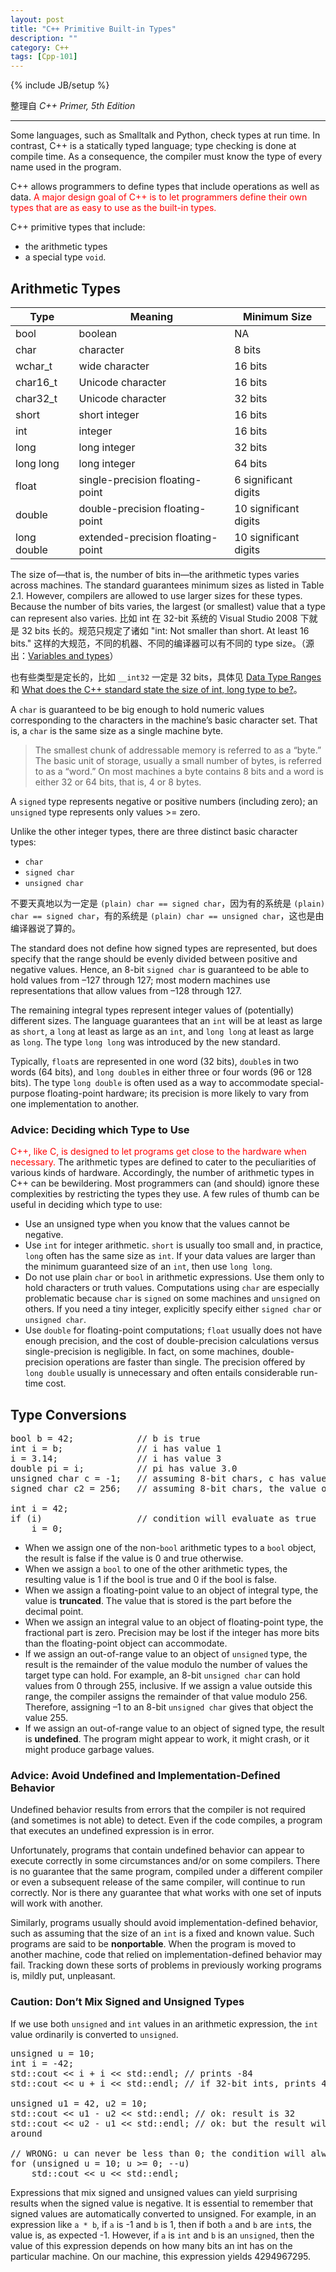 ```yaml
---
layout: post
title: "C++ Primitive Built-in Types"
description: ""
category: C++
tags: [Cpp-101]
---
```

{% include JB/setup %}

整理自 _C++ Primer, 5th Edition_

-----

Some languages, such as Smalltalk and Python, check types at run time. In contrast, C++ is a statically typed language; type checking is done at compile time. As a consequence, the compiler must know the type of every name used in the program.

C++ allows programmers to define types that include operations as well as data. <font color="red">A major design goal of C++ is to let programmers define their own types that are as easy to use as the built-in types.</font>

C++ primitive types that include:

- the arithmetic types
- a special type `void`.

## Arithmetic Types

<!--
Type,	Meaning,	Minimum Size
bool,	boolean,	NA
char,	character,	8 bits
wchar_t,	wide character,	16 bits
char16_t,	Unicode character,	16 bits
char32_t,	Unicode character,	32 bits
short,	short integer, 16 bits
int,	integer,	16 bits
long,	long integer, 32 bits
long long,	long integer,	64 bits
float,	single-precision floating-point,	6 significant digits
double,	double-precision floating-point,	10 significant digits
long double,	extended-precision floating-point,	10 significant digits
-->

| Type        | Meaning                           | Minimum Size          |
|-------------|-----------------------------------|-----------------------|
| bool        | boolean                           | NA                    |
| char        | character                         | 8 bits                |
| wchar_t     | wide character                    | 16 bits               |
| char16_t    | Unicode character                 | 16 bits               |
| char32_t    | Unicode character                 | 32 bits               |
| short       | short integer                     | 16 bits               |
| int         | integer                           | 16 bits               |
| long        | long integer                      | 32 bits               |
| long long   | long integer                      | 64 bits               |
| float       | single-precision floating-point   | 6 significant digits  |
| double      | double-precision floating-point   | 10 significant digits |
| long double | extended-precision floating-point | 10 significant digits |

The size of—that is, the number of bits in—the arithmetic types varies across machines. The standard guarantees minimum sizes as listed in Table 2.1. However, compilers are allowed to use larger sizes for these types. Because the number of bits varies, the largest (or smallest) value that a type can represent also varies. 比如 int 在 32-bit 系统的 Visual Studio 2008 下就是 32 bits 长的。规范只规定了诸如 "int: Not smaller than short. At least 16 bits." 这样的大规范，不同的机器、不同的编译器可以有不同的 type size。（源出：[Variables and types](http://www.cplusplus.com/doc/tutorial/variables/)）

也有些类型是定长的，比如 `__int32` 一定是 32 bits，具体见 [Data Type Ranges](https://msdn.microsoft.com/zh-cn/library/s3f49ktz.aspx) 和 [What does the C++ standard state the size of int, long type to be?](http://stackoverflow.com/questions/589575/what-does-the-c-standard-state-the-size-of-int-long-type-to-be)。

A `char` is guaranteed to be big enough to hold numeric values corresponding to the characters in the machine’s basic character set. That is, a `char` is the same size as a single machine byte.

> The smallest chunk of addressable memory is referred to as a “byte.” The basic unit of storage, usually a small number of bytes, is referred to as a “word.” On most machines a byte contains 8 bits and a word is either 32 or 64 bits, that is, 4 or 8 bytes.

A `signed` type represents negative or positive numbers (including zero); an `unsigned` type represents only values >= zero.

Unlike the other integer types, there are three distinct basic character types: 

* `char`
* `signed char`
* `unsigned char`

不要天真地以为一定是 `(plain) char == signed char`，因为有的系统是 `(plain) char == signed char`，有的系统是 `(plain) char == unsigned char`，这也是由编译器说了算的。

The standard does not define how signed types are represented, but does specify that the range should be evenly divided between positive and negative values. Hence, an 8-bit `signed char` is guaranteed to be able to hold values from –127 through 127; most modern machines use representations that allow values from –128 through 127.

The remaining integral types represent integer values of (potentially) different sizes. The language guarantees that an `int` will be at least as large as `short`, a `long` at least as large as an `int`, and `long long` at least as large as `long`. The type `long long` was introduced by the new standard.

Typically, `float`s are represented in one word (32 bits), `double`s in two words (64 bits), and `long double`s in either three or four words (96 or 128 bits). The type `long double` is often used as a way to accommodate special-purpose floating-point hardware; its precision is more likely to vary from one implementation to another.

### Advice: Deciding which Type to Use
   
<font color="red">C++, like C, is designed to let programs get close to the hardware when necessary.</font> The arithmetic types are defined to cater to the peculiarities of various kinds of hardware. Accordingly, the number of arithmetic types in C++ can be bewildering. Most programmers can (and should) ignore these complexities by restricting the types they use. A few rules of thumb can be useful in deciding which type to use:  

* Use an unsigned type when you know that the values cannot be negative.
* Use `int` for integer arithmetic. `short` is usually too small and, in practice, `long` often has the same size as `int`. If your data values are larger than the minimum guaranteed size of an `int`, then use `long long`.
* Do not use plain `char` or `bool` in arithmetic expressions. Use them only to hold characters or truth values. Computations using `char` are especially problematic because `char` is `signed` on some machines and `unsigned` on others. If you need a tiny integer, explicitly specify either `signed char` or `unsigned char`.
* Use `double` for floating-point computations; `float` usually does not have enough precision, and the cost of double-precision calculations versus single-precision is negligible. In fact, on some machines, double-precision operations are faster than single. The precision offered by `long double` usually is unnecessary and often entails considerable run-time cost.

## Type Conversions

<pre class="prettyprint linenums">
bool b = 42; 			// b is true
int i = b; 				// i has value 1
i = 3.14; 				// i has value 3
double pi = i; 			// pi has value 3.0
unsigned char c = -1; 	// assuming 8-bit chars, c has value 255
signed char c2 = 256; 	// assuming 8-bit chars, the value of c2 is undefined

int i = 42;
if (i) 					// condition will evaluate as true
	i = 0;
</pre>

* When we assign one of the non-`bool` arithmetic types to a `bool` object, the result is false if the value is 0 and true otherwise.
* When we assign a `bool` to one of the other arithmetic types, the resulting value is 1 if the bool is true and 0 if the bool is false.
* When we assign a floating-point value to an object of integral type, the value is **truncated**. The value that is stored is the part before the decimal point.
* When we assign an integral value to an object of floating-point type, the fractional part is zero. Precision may be lost if the integer has more bits than the floating-point object can accommodate.
* If we assign an out-of-range value to an object of `unsigned` type, the result is the remainder of the value modulo the number of values the target type can hold. For example, an 8-bit `unsigned char` can hold values from 0 through 255, inclusive. If we assign a value outside this range, the compiler assigns the remainder of that value modulo 256. Therefore, assigning –1 to an 8-bit `unsigned char` gives that object the value 255.
* If we assign an out-of-range value to an object of signed type, the result is **undefined**. The program might appear to work, it might crash, or it might produce garbage values.

### Advice: Avoid Undefined and Implementation-Defined Behavior

Undefined behavior results from errors that the compiler is not required (and sometimes is not able) to detect. Even if the code compiles, a program that executes an undefined expression is in error.  

Unfortunately, programs that contain undefined behavior can appear to execute correctly in some circumstances and/or on some compilers. There is no guarantee that the same program, compiled under a different compiler or even a subsequent release of the same compiler, will continue to run correctly. Nor is there any guarantee that what works with one set of inputs will work with another.  

Similarly, programs usually should avoid implementation-defined behavior, such as assuming that the size of an `int` is a fixed and known value. Such programs are said to be **nonportable**. When the program is moved to another machine, code that relied on implementation-defined behavior may fail. Tracking down these sorts of problems in previously working programs is, mildly put, unpleasant.

### Caution: Don’t Mix Signed and Unsigned Types

If we use both `unsigned` and `int` values in an arithmetic expression, the `int` value ordinarily is converted to `unsigned`.

<pre class="prettyprint linenums">
unsigned u = 10;
int i = -42;
std::cout &lt;&lt; i + i &lt;&lt; std::endl; // prints -84
std::cout &lt;&lt; u + i &lt;&lt; std::endl; // if 32-bit ints, prints 4294967264

unsigned u1 = 42, u2 = 10;
std::cout &lt;&lt; u1 - u2 &lt;&lt; std::endl; // ok: result is 32
std::cout &lt;&lt; u2 - u1 &lt;&lt; std::endl; // ok: but the result will wrap
around

// WRONG: u can never be less than 0; the condition will always succeed
for (unsigned u = 10; u >= 0; --u)
	std::cout &lt;&lt; u &lt;&lt; std::endl;
</pre>
	
Expressions that mix signed and unsigned values can yield surprising results when the signed value is negative. It is essential to remember that signed values are automatically converted to unsigned. For example, in an expression like `a * b`, if `a` is -1 and `b` is 1, then if both `a` and `b` are `int`s, the value is, as expected -1. However, if `a` is `int` and `b` is an `unsigned`, then the value of this expression depends on how many bits an int has on the particular machine. On our machine, this expression yields 4294967295.